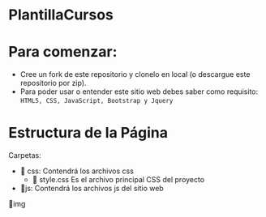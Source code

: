 # PlantillaCursos





Para comenzar:
==========
<ul>
  <li>Cree un fork de este repositorio y clonelo en local (o descargue este repositorio por zip).</li>
  <li>Para poder usar o entender este sitio web debes saber como requisito: <code>HTML5, CSS, JavaScript, Bootstrap y Jquery</code></li>
</ul>

Estructura de la Página
==========
Carpetas:

<ul>
   <li> 📁 css: Contendrá los archivos css
     <ul>
  <li> 📄 style.css Es el archivo principal CSS del proyecto</li>
     </ul>
    <li> 📁js: Contendrá los archivos js del sitio web</li>
</ul>

📁img
